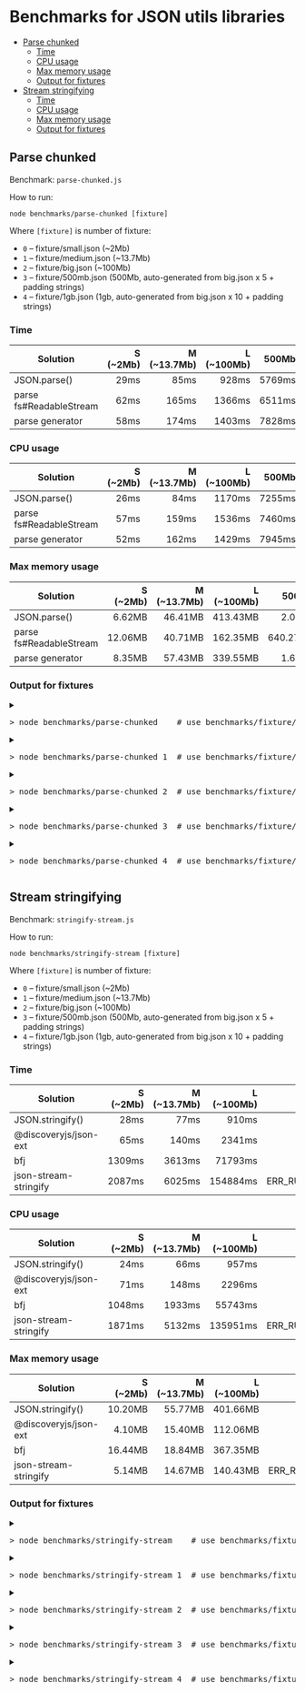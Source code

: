 # Benchmarks for JSON utils libraries

<!-- TOC depthfrom:2 -->

- [Parse chunked](#parse-chunked)
    - [Time](#time)
    - [CPU usage](#cpu-usage)
    - [Max memory usage](#max-memory-usage)
    - [Output for fixtures](#output-for-fixtures)
- [Stream stringifying](#stream-stringifying)
    - [Time](#time)
    - [CPU usage](#cpu-usage)
    - [Max memory usage](#max-memory-usage)
    - [Output for fixtures](#output-for-fixtures)

<!-- /TOC -->

## Parse chunked

Benchmark: `parse-chunked.js`

How to run:

```
node benchmarks/parse-chunked [fixture]
```

Where `[fixture]` is number of fixture:

* `0` – fixture/small.json (~2Mb)
* `1` – fixture/medium.json (~13.7Mb)
* `2` – fixture/big.json (~100Mb)
* `3` – fixture/500mb.json (500Mb, auto-generated from big.json x 5 + padding strings)
* `4` – fixture/1gb.json (1gb, auto-generated from big.json x 10 + padding strings)

### Time

<!--parse-chunked-table:time-->
| Solution | S (~2Mb) | M (~13.7Mb) | L (~100Mb) | 500Mb | 1Gb |
| -------- | -------: | ----------: | ---------: | ----: | --: |
| JSON.parse() | 29ms | 85ms | 928ms | 5769ms | ERR_STRING_TOO_LONG |
| parse fs#ReadableStream | 62ms | 165ms | 1366ms | 6511ms | 12946ms |
| parse generator | 58ms | 174ms | 1403ms | 7828ms | ERR_STRING_TOO_LONG |
<!--/parse-chunked-table:time-->

### CPU usage

<!--parse-chunked-table:cpu-->
| Solution | S (~2Mb) | M (~13.7Mb) | L (~100Mb) | 500Mb | 1Gb |
| -------- | -------: | ----------: | ---------: | ----: | --: |
| JSON.parse() | 26ms | 84ms | 1170ms | 7255ms | ERR_STRING_TOO_LONG |
| parse fs#ReadableStream | 57ms | 159ms | 1536ms | 7460ms | 14932ms |
| parse generator | 52ms | 162ms | 1429ms | 7945ms | ERR_STRING_TOO_LONG |
<!--/parse-chunked-table:cpu-->

### Max memory usage

<!--parse-chunked-table:memory-->
| Solution | S (~2Mb) | M (~13.7Mb) | L (~100Mb) | 500Mb | 1Gb |
| -------- | -------: | ----------: | ---------: | ----: | --: |
| JSON.parse() | 6.62MB | 46.41MB | 413.43MB | 2.07GB | ERR_STRING_TOO_LONG |
| parse fs#ReadableStream | 12.06MB | 40.71MB | 162.35MB | 640.27MB | 1.22GB |
| parse generator | 8.35MB | 57.43MB | 339.55MB | 1.63GB | ERR_STRING_TOO_LONG |
<!--/parse-chunked-table:memory-->

### Output for fixtures

<details>
<summary><pre>&gt; node benchmarks/parse-chunked    # use benchmarks/fixture/small.json (~2Mb)</pre></summary>
<!--parse-chunked-output:0-->

```
Benchmark: parseChunked() (parse chunked JSON)
Node version: 15.3.0
Fixture: fixture/small.json 2.08MB / chunk size 524kB

Debugger attached.
# JSON.parse()
time: 29 ms
cpu: 26 ms
mem impact:  rss   +5.99MB | heapTotal   +6.29MB | heapUsed   +2.37MB | external       +56
       max:  rss  +10.07MB | heapTotal  +10.45MB | heapUsed   +6.62MB | external       +56

Waiting for the debugger to disconnect...
Debugger attached.
# parse fs#ReadableStream
time: 62 ms
cpu: 57 ms
mem impact:  rss   +8.24MB | heapTotal   +6.37MB | heapUsed   +2.55MB | external    +524kB
       max:  rss  +13.07MB | heapTotal   +9.74MB | heapUsed   +8.45MB | external   +3.61MB

Waiting for the debugger to disconnect...
Debugger attached.
# parse generator
time: 58 ms
cpu: 52 ms
mem impact:  rss  +10.06MB | heapTotal  +14.76MB | heapUsed   +2.32MB | external       +56
       max:  rss  +14.67MB | heapTotal   +9.71MB | heapUsed   +8.35MB | external       +56

Waiting for the debugger to disconnect...
```
<!--/parse-chunked-output:0-->
</details>

<details>
<summary><pre>&gt; node benchmarks/parse-chunked 1  # use benchmarks/fixture/medium.json (~13.7Mb)</pre></summary>
<!--parse-chunked-output:1-->

```
Benchmark: parseChunked() (parse chunked JSON)
Node version: 15.3.0
Fixture: benchmarks/fixture/medium.json 13.69MB / chunk size 524kB

# JSON.parse()
time: 85 ms
cpu: 84 ms
mem impact:  rss  +48.46MB | heapTotal  +50.82MB | heapUsed  +19.04MB | external       +56
       max:  rss  +75.70MB | heapTotal  +76.12MB | heapUsed  +46.41MB | external       +56

# parse fs#ReadableStream
time: 165 ms
cpu: 159 ms
mem impact:  rss  +42.44MB | heapTotal  +51.97MB | heapUsed  +19.47MB | external    +524kB
       max:  rss  +53.84MB | heapTotal  +54.05MB | heapUsed  +29.18MB | external  +11.53MB

# parse generator
time: 174 ms
cpu: 162 ms
mem impact:  rss  +50.29MB | heapTotal  +51.97MB | heapUsed  +19.28MB | external       +56
       max:  rss  +86.17MB | heapTotal  +78.96MB | heapUsed  +57.43MB | external       +56
```
<!--/parse-chunked-output:1-->
</details>


<details>
<summary><pre>&gt; node benchmarks/parse-chunked 2  # use benchmarks/fixture/big.json (~100Mb)</pre></summary>
<!--parse-chunked-output:2-->

```
Benchmark: parseChunked() (parse chunked JSON)
Node version: 15.3.0
Fixture: benchmarks/fixture/big.json 99.95MB / chunk size 524kB

# JSON.parse()
time: 928 ms
cpu: 1170 ms
mem impact:  rss +235.09MB | heapTotal +147.40MB | heapUsed +113.85MB | external       +56
       max:  rss +433.53MB | heapTotal +331.83MB | heapUsed +313.48MB | external  +99.95MB

# parse fs#ReadableStream
time: 1366 ms
cpu: 1536 ms
mem impact:  rss +148.27MB | heapTotal +148.54MB | heapUsed +114.02MB | external    +524kB
       max:  rss +180.79MB | heapTotal +152.36MB | heapUsed +130.89MB | external  +31.46MB

# parse generator
time: 1403 ms
cpu: 1429 ms
mem impact:  rss +239.69MB | heapTotal +148.80MB | heapUsed +113.97MB | external       +56
       max:  rss +462.53MB | heapTotal +357.87MB | heapUsed +339.55MB | external       +56
```
<!--/parse-chunked-output:2-->
</details>

<details>
<summary><pre>&gt; node benchmarks/parse-chunked 3  # use benchmarks/fixture/500mb.json</pre></summary>
<!--parse-chunked-output:3-->

```
Benchmark: parseChunked() (parse chunked JSON)
Node version: 15.3.0
Fixture: benchmarks/fixture/500mb.json 500MB / chunk size 524kB

# JSON.parse()
time: 5769 ms
cpu: 7255 ms
mem impact:  rss +610.57MB | heapTotal +610.12MB | heapUsed +569.10MB | external       +56
       max:  rss   +2.11GB | heapTotal   +1.60GB | heapUsed   +1.57GB | external +500.00MB

# parse fs#ReadableStream
time: 6511 ms
cpu: 7460 ms
mem impact:  rss +618.43MB | heapTotal +612.14MB | heapUsed +569.28MB | external    +524kB
       max:  rss +669.30MB | heapTotal +628.25MB | heapUsed +599.90MB | external  +40.37MB

# parse generator
time: 7828 ms
cpu: 7945 ms
mem impact:  rss +611.27MB | heapTotal +611.88MB | heapUsed +569.52MB | external       +56
       max:  rss   +1.66GB | heapTotal   +1.65GB | heapUsed   +1.63GB | external       +56
```
<!--/parse-chunked-output:3-->
</details>

<details>
<summary><pre>&gt; node benchmarks/parse-chunked 4  # use benchmarks/fixture/1gb.json</pre></summary>
<!--parse-chunked-output:4-->

```
Benchmark: parseChunked() (parse chunked JSON)
Node version: 15.3.0
Fixture: fixture/1gb.json 1000MB / chunk size 524kB

# JSON.parse()
Error: Cannot create a string longer than 0x1fffffe8 characters
    at Object.slice (node:buffer:592:37)
    at Buffer.toString (node:buffer:789:14)
    at Object.readFileSync (node:fs:433:41)
    at JSON.parse() (~/json-ext/benchmarks/parse-chunked.js:32:23)
    at benchmark (~/json-ext/benchmarks/benchmark-utils.js:70:28)

# parse fs#ReadableStream
time: 12946 ms
cpu: 14932 ms
mem impact:  rss   +1.21GB | heapTotal   +1.19GB | heapUsed   +1.14GB | external    +524kB
       max:  rss   +1.25GB | heapTotal   +1.22GB | heapUsed   +1.18GB | external  +35.65MB

# parse generator
Error: Cannot create a string longer than 0x1fffffe8 characters
    at Object.slice (node:buffer:592:37)
    at Buffer.toString (node:buffer:789:14)
    at Object.readFileSync (node:fs:433:41)
    at ~/json-ext/benchmarks/parse-chunked.js:39:27
    at Generator.next (<anonymous>)
    at Async-from-Sync Iterator.next (<anonymous>)
    at ~/json-ext/src/parse-chunked.js:57:38
    at new Promise (<anonymous>)
    at module.exports (~/json-ext/src/parse-chunked.js:55:20)
    at parse generator (~/json-ext/benchmarks/parse-chunked.js:38:9)
```
<!--/parse-chunked-output:4-->
</details>

## Stream stringifying

Benchmark: `stringify-stream.js`

How to run:

```
node benchmarks/stringify-stream [fixture]
```

Where `[fixture]` is number of fixture:

* `0` – fixture/small.json (~2Mb)
* `1` – fixture/medium.json (~13.7Mb)
* `2` – fixture/big.json (~100Mb)
* `3` – fixture/500mb.json (500Mb, auto-generated from big.json x 5 + padding strings)
* `4` – fixture/1gb.json (1gb, auto-generated from big.json x 10 + padding strings)

### Time

<!--stringify-stream-table:time-->
| Solution | S (~2Mb) | M (~13.7Mb) | L (~100Mb) | 500Mb | 1Gb |
| -------- | -------: | ----------: | ---------: | ----: | --: |
| JSON.stringify() | 28ms | 77ms | 910ms | 5545ms | ERR_STRING_TOO_LONG |
| @discoveryjs/json-ext | 65ms | 140ms | 2341ms | 12266ms | 25951ms |
| bfj | 1309ms | 3613ms | 71793ms | 435437ms | ERR_RUN_TOO_LONG |
| json-stream-stringify | 2087ms | 6025ms | 154884ms | ERR_RUN_TOO_LONG | ERR_RUN_TOO_LONG |
<!--/stringify-stream-table:time-->

### CPU usage

<!--stringify-stream-table:cpu-->
| Solution | S (~2Mb) | M (~13.7Mb) | L (~100Mb) | 500Mb | 1Gb |
| -------- | -------: | ----------: | ---------: | ----: | --: |
| JSON.stringify() | 24ms | 66ms | 957ms | 5645ms | ERR_STRING_TOO_LONG |
| @discoveryjs/json-ext | 71ms | 148ms | 2296ms | 11748ms | 24671ms |
| bfj | 1048ms | 1933ms | 55743ms | 388914ms | ERR_RUN_TOO_LONG |
| json-stream-stringify | 1871ms | 5132ms | 135951ms | ERR_RUN_TOO_LONG | ERR_RUN_TOO_LONG |
<!--/stringify-stream-table:cpu-->

### Max memory usage

<!--stringify-stream-table:memory-->
| Solution | S (~2Mb) | M (~13.7Mb) | L (~100Mb) | 500Mb | 1Gb |
| -------- | -------: | ----------: | ---------: | ----: | --: |
| JSON.stringify() | 10.20MB | 55.77MB | 401.66MB | 2.40GB | ERR_STRING_TOO_LONG |
| @discoveryjs/json-ext | 4.10MB | 15.40MB | 112.06MB | 506.72MB | 993.97MB |
| bfj | 16.44MB | 18.84MB | 367.35MB | 725.17MB | ERR_RUN_TOO_LONG |
| json-stream-stringify | 5.14MB | 14.67MB | 140.43MB | ERR_RUN_TOO_LONG | ERR_RUN_TOO_LONG |
<!--/stringify-stream-table:memory-->

### Output for fixtures

<details>
<summary><pre>&gt; node benchmarks/stringify-stream    # use benchmarks/fixture/small.json (~2Mb)</pre></summary>
<!--stringify-stream-output:0-->

```
Benchmark: stringifyStream() (JSON.stringify() as a stream)
Node version: 15.3.0
Fixture: benchmarks/fixture/small.json 2.08MB

# JSON.stringify()
time: 28 ms
cpu: 24 ms
mem impact:  rss   +5.15MB | heapTotal   +8.65MB | heapUsed     -42kB | external       +56
       max:  rss  +12.41MB | heapTotal  +16.22MB | heapUsed   +8.12MB | external   +2.08MB

# @discoveryjs/json-ext
time: 65 ms
cpu: 71 ms
mem impact:  rss   +6.34MB | heapTotal    +532kB | heapUsed    +809kB | external       +56
       max:  rss   +6.26MB | heapTotal    +270kB | heapUsed   +3.79MB | external    +312kB

# bfj
time: 1309 ms
cpu: 1048 ms
mem impact:  rss  +38.32MB | heapTotal  +26.75MB | heapUsed   +1.39MB | external     +29kB
       max:  rss  +38.42MB | heapTotal  +28.06MB | heapUsed  +16.18MB | external    +258kB

# json-stream-stringify
time: 2087 ms
cpu: 1871 ms
mem impact:  rss   +8.92MB | heapTotal    +795kB | heapUsed    +526kB | external       +56
       max:  rss   +8.94MB | heapTotal   +1.58MB | heapUsed   +5.09MB | external     +41kB
```
<!--/stringify-stream-output:0-->
</details>

<details>
<summary><pre>&gt; node benchmarks/stringify-stream 1  # use benchmarks/fixture/medium.json (~13.7Mb)</pre></summary>
<!--stringify-stream-output:1-->

```
Benchmark: stringifyStream() (JSON.stringify() as a stream)
Node version: 15.3.0
Fixture: benchmarks/fixture/medium.json 13.69MB

# JSON.stringify()
time: 77 ms
cpu: 66 ms
mem impact:  rss  +16.62MB | heapTotal    +262kB | heapUsed    -139kB | external       +56
       max:  rss  +43.70MB | heapTotal  +27.39MB | heapUsed  +42.07MB | external  +13.69MB

# @discoveryjs/json-ext
time: 140 ms
cpu: 148 ms
mem impact:  rss  +20.29MB | heapTotal    +270kB | heapUsed    +422kB | external       +56
       max:  rss  +20.22MB | heapTotal    +270kB | heapUsed  +12.23MB | external   +3.17MB

# bfj
time: 3613 ms
cpu: 1933 ms
mem impact:  rss  +28.04MB | heapTotal    +795kB | heapUsed   +1.09MB | external     +29kB
       max:  rss  +28.30MB | heapTotal   +1.32MB | heapUsed  +18.27MB | external    +570kB

# json-stream-stringify
time: 6025 ms
cpu: 5132 ms
mem impact:  rss  +18.72MB | heapTotal    +532kB | heapUsed    +277kB | external       +56
       max:  rss  +18.56MB | heapTotal    +532kB | heapUsed  +14.25MB | external    +418kB
```
<!--/stringify-stream-output:1-->
</details>


<details>
<summary><pre>&gt; node benchmarks/stringify-stream 2  # use benchmarks/fixture/big.json (~100Mb)</pre></summary>
<!--stringify-stream-output:2-->

```
Benchmark: stringifyStream() (JSON.stringify() as a stream)
Node version: 15.3.0
Fixture: benchmarks/fixture/big.json 99.95MB

# JSON.stringify()
time: 910 ms
cpu: 957 ms
mem impact:  rss   +2.82MB | heapTotal    -262kB | heapUsed    -138kB | external       +56
       max:  rss +299.74MB | heapTotal +300.04MB | heapUsed +301.71MB | external  +99.95MB

# @discoveryjs/json-ext
time: 2341 ms
cpu: 2296 ms
mem impact:  rss  +15.82MB | heapTotal    +795kB | heapUsed    +320kB | external       +56
       max:  rss +106.01MB | heapTotal +100.67MB | heapUsed +111.24MB | external    +819kB

# bfj
time: 71793 ms
cpu: 55743 ms
mem impact:  rss   +9.88MB | heapTotal   +1.32MB | heapUsed    +950kB | external     +29kB
       max:  rss +364.77MB | heapTotal +357.31MB | heapUsed +367.07MB | external    +275kB

# json-stream-stringify
time: 154884 ms
cpu: 135951 ms
mem impact:  rss   +3.62MB | heapTotal    +532kB | heapUsed    +189kB | external       +56
       max:  rss +134.52MB | heapTotal +129.25MB | heapUsed +140.32MB | external    +115kB
```
<!--/stringify-stream-output:2-->
</details>

<details>
<summary><pre>&gt; node benchmarks/stringify-stream 3  # use benchmarks/fixture/500mb.json</pre></summary>
<!--stringify-stream-output:3-->

```
Benchmark: stringifyStream() (JSON.stringify() as a stream)
Node version: 15.3.0
Fixture: fixture/500mb.json 500MB

# JSON.stringify()
time: 5545 ms
cpu: 5645 ms
mem impact:  rss  +12.45MB | heapTotal         0 | heapUsed     +59kB | external     -65kB
       max:  rss   +2.44GB | heapTotal   +2.01GB | heapUsed   +1.90GB | external +499.93MB

# @discoveryjs/json-ext
time: 12266 ms
cpu: 11748 ms
mem impact:  rss  +24.12MB | heapTotal    +795kB | heapUsed    +399kB | external     -65kB
       max:  rss +508.44MB | heapTotal +500.97MB | heapUsed +505.97MB | external    +754kB

# bfj
time: 435437 ms
cpu: 388914 ms
mem impact:  rss  +34.20MB | heapTotal   +1.84MB | heapUsed   +1.12MB | external     -37kB
       max:  rss +734.84MB | heapTotal +720.64MB | heapUsed +724.48MB | external    +692kB

# json-stream-stringify
Error: Run takes too long time
    at sizeLessThan (~/json-ext/benchmarks/stringify-stream.js:45:19)
    at json-stream-stringify (~/json-ext/benchmarks/stringify-stream.js:60:38)
    at ~/json-ext/benchmarks/stringify-stream.js:70:9
    at new Promise (<anonymous>)
    at tests.<computed> (~/json-ext/benchmarks/stringify-stream.js:69:29)
    at benchmark (~/json-ext/benchmarks/benchmark-utils.js:70:28)
```
<!--/stringify-stream-output:3-->
</details>

<details>
<summary><pre>&gt; node benchmarks/stringify-stream 4  # use benchmarks/fixture/1gb.json</pre></summary>
<!--stringify-stream-output:4-->

```
Benchmark: stringifyStream() (JSON.stringify() as a stream)
Node version: 15.3.0
Fixture: fixture/1gb.json 1000MB

# JSON.stringify()
RangeError: Invalid string length
    at JSON.stringify (<anonymous>)
    at JSON.stringify() (~/json-ext/benchmarks/stringify-stream.js:52:31)
    at ~/json-ext/benchmarks/stringify-stream.js:70:9
    at new Promise (<anonymous>)
    at tests.<computed> (~/json-ext/benchmarks/stringify-stream.js:69:29)
    at benchmark (~/json-ext/benchmarks/benchmark-utils.js:70:28)

# @discoveryjs/json-ext
time: 25951 ms
cpu: 24671 ms
mem impact:  rss  +23.08MB | heapTotal    +795kB | heapUsed    +295kB | external     -65kB
       max:  rss   +1.01GB | heapTotal   +1.00GB | heapUsed +993.17MB | external    +801kB

# bfj
Error: Run takes too long time
    at sizeLessThan (~/json-ext/benchmarks/stringify-stream.js:45:19)
    at bfj (~/json-ext/benchmarks/stringify-stream.js:57:20)
    at ~/json-ext/benchmarks/stringify-stream.js:70:9
    at new Promise (<anonymous>)
    at tests.<computed> (~/json-ext/benchmarks/stringify-stream.js:69:29)
    at benchmark (~/json-ext/benchmarks/benchmark-utils.js:70:28)

# json-stream-stringify
Error: Run takes too long time
    at sizeLessThan (~/json-ext/benchmarks/stringify-stream.js:45:19)
    at json-stream-stringify (~/json-ext/benchmarks/stringify-stream.js:60:38)
    at ~/json-ext/benchmarks/stringify-stream.js:70:9
    at new Promise (<anonymous>)
    at tests.<computed> (~/json-ext/benchmarks/stringify-stream.js:69:29)
    at benchmark (~/json-ext/benchmarks/benchmark-utils.js:70:28)
```
<!--/stringify-stream-output:4-->
</details>
